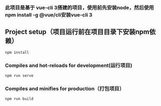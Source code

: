 ### 此项目是基于 vue-cli 3搭建的项目，使用前先安装node，然后使用npm install -g @vue/cli安装vue-cli 3
## Project setup（项目运行前在项目目录下安装npm依赖）
```
npm install
```

### Compiles and hot-reloads for development(运行项目)
```
npm run serve
```

### Compiles and minifies for production（打包项目）
```
npm run build
```
